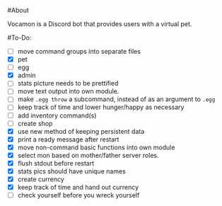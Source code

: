 #About

Vocamon is a Discord bot that provides users with a virtual pet.

#To-Do:

- [ ] move command groups into separate files
 - [x] pet
 - [ ] egg
 - [x] admin
- [ ] stats picture needs to be prettified
- [ ] move text output into own module.
- [ ] make `.egg throw` a subcommand, instead of as an argument to `.egg`
- [ ] keep track of time and lower hunger/happy as necessary
- [ ] add inventory command(s)
- [ ] create shop
- [x] use new method of keeping persistent data
- [x] print a ready message after restart
- [x] move non-command basic functions into own module
- [x] select mon based on mother/father server roles.
- [x] flush stdout before restart
- [x] stats pics should have unique names
- [x] create currency
- [x] keep track of time and hand out currency
- [ ] check yourself before you wreck yourself
